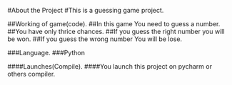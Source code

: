 #About the Project
#This is a guessing game project.

##Working of game(code).
##In this game You need to guess a number.
##You have only thrice chances.
##If you guess the right number you will be won.
##If you guess the wrong number You will be lose.

###Language.
###Python

####Launches(Compile).
####You launch this project on pycharm or others compiler.
